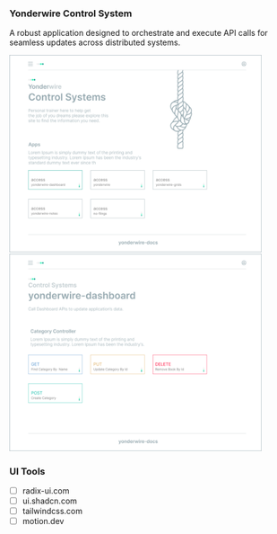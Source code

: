 ### Yonderwire Control System
A robust application designed to orchestrate and execute API calls for seamless updates across distributed systems.

<!--<img src="https://repository-images.githubusercontent.com/974520909/6fcbf53e-44e4-4298-a4c7-bea3e7d27111" alt="logo"
width="450">
<img src="images/control system.png" alt="logo" width="450">-->
<div>
<img src="images/cs.png" alt="logo" width="450">
  &nbsp;&nbsp;
<img src="images/dashboard.png" alt="logo" width="450">
</div>





### UI Tools
- [ ] radix-ui.com
- [ ] ui.shadcn.com
- [ ] tailwindcss.com
- [ ] motion.dev
